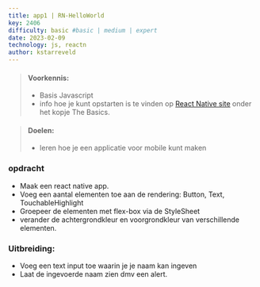 ```yaml
---
title: app1 | RN-HelloWorld
key: 2406
difficulty: basic #basic | medium | expert
date: 2023-02-09
technology: js, reactn
author: kstarreveld
---
```





> #### Voorkennis:  
> * Basis Javascript 
> * info hoe je kunt opstarten is te vinden op [React Native site](https://reactnative.dev/docs/getting-started) onder het kopje The Basics.

> #### Doelen:  
> * leren hoe je een applicatie voor mobile kunt maken


### opdracht
* Maak een react native app.
* Voeg een aantal elementen toe aan de rendering: Button, Text, TouchableHighlight 
* Groepeer de elementen met flex-box via de StyleSheet
* verander de achtergrondkleur en voorgrondkleur van verschillende elementen.

### Uitbreiding:
* Voeg een text input toe waarin je je naam kan ingeven 
* Laat de ingevoerde naam zien dmv een alert.
